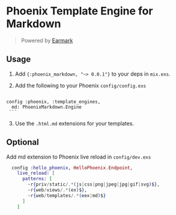 # Phoenix Template Engine for Markdown

> Powered by [Earmark](https://github.com/pragdave/earmark)


## Usage

  1. Add `{:phoenix_markdown, "~> 0.0.1"}` to your deps in `mix.exs`.
  2. Add the following to your Phoenix `config/config.exs`

     ```elixir
    config :phoenix, :template_engines,
      md: PhoenixMarkdown.Engine
     ```
  3. Use the `.html.md` extensions for your templates.

## Optional

Add md extension to Phoenix live reload in `config/dev.exs`

```elixir
  config :hello_phoenix, HelloPhoenix.Endpoint,
    live_reload: [
      patterns: [
        ~r{priv/static/.*(js|css|png|jpeg|jpg|gif|svg)$},
        ~r{web/views/.*(ex)$},
        ~r{web/templates/.*(eex|md)$}
      ]
    ]
```